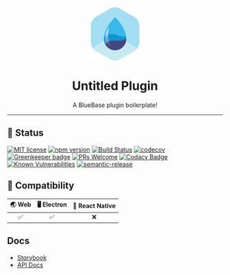 <div align="center">
	<img width=125 height=125 src="assets/common/logo.png">
  <h1>
		Untitled Plugin
	</h1>
  <p>A BlueBase plugin boilerplate!</p>
</div>

<hr />

## 🎊 Status

[![MIT license](https://img.shields.io/badge/license-MIT-brightgreen.svg)](http://opensource.org/licenses/MIT)
[![npm version](https://img.shields.io/npm/v/plugin-victorychart.svg?style=flat)](https://npmjs.org/package/plugin-victorychart "View this project on npm")
[![Build Status](https://travis-ci.com/BlueBaseJS/plugin-untitled.svg?branch=master)](https://travis-ci.com/BlueBaseJS/plugin-untitled)
[![codecov](https://codecov.io/gh/BlueBaseJS/plugin-untitled/branch/master/graph/badge.svg)](https://codecov.io/gh/BlueBaseJS/plugin-untitled)
[![Greenkeeper badge](https://badges.greenkeeper.io/BlueBaseJS/plugin-untitled.svg)](https://greenkeeper.io/) [![PRs Welcome](https://img.shields.io/badge/PRs-welcome-brightgreen.svg)](https://github.com/BlueBaseJS/plugin-untitled/blob/master/CONTRIBUTING.md)
[![Codacy Badge](https://api.codacy.com/project/badge/Grade/3c79162871414b6aa7c15d1a423adeca)](https://www.codacy.com/app/BlueBaseJS/plugin-untitled?utm_source=github.com&utm_medium=referral&utm_content=BlueBaseJS/plugin-untitled&utm_campaign=Badge_Grade)
[![Known Vulnerabilities](https://snyk.io/test/github/BlueBaseJS/plugin-untitled/badge.svg)](https://snyk.io/test/github/BlueBaseJS/plugin-untitled)
[![semantic-release](https://img.shields.io/badge/%20%20%F0%9F%93%A6%F0%9F%9A%80-semantic--release-e10079.svg)](https://github.com/semantic-release/semantic-release)

## 🤝 Compatibility

| 🌏 Web | 🖥 Electron | 📱 React Native |
| :----: | :---------: | :-------------: |
|    ✅   |      ✅      |        ❌        |

## Docs

-   [Storybook](https://BlueBaseJS.github.io/plugin-untitled/storybook/)
-   [API Docs](https://BlueBaseJS.github.io/plugin-untitled/)
